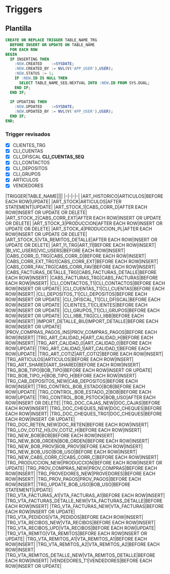 # Triggers
## Plantilla 
```sql
CREATE OR REPLACE TRIGGER TABLE_NAME_TRG 
  BEFORE INSERT OR UPDATE ON TABLE_NAME 
  FOR EACH ROW 
BEGIN 
  IF INSERTING THEN 
    :NEW.CREATED    :=SYSDATE;
    :NEW.CREATED_BY := NVL(V('APP_USER'),USER);
    :NEW.STATUS := 1;
    IF :NEW.ID IS NULL THEN
      SELECT TABLE_NAME_SEQ.NEXTVAL INTO :NEW.ID FROM SYS.DUAL;
    END IF;
  END IF;
  
  IF UPDATING THEN
    :NEW.UPDATED    :=SYSDATE;
    :NEW.UPDATED_BY := NVL(V('APP_USER'),USER);
  END IF;
END;
```
### Trigger revisados
- [x] CLIENTES_TRG 
- [x] CLI_CUENTAS 
- [x] CLI_DFISCAL   **CLI_CUENTAS_SEQ**
- [x] CLI_CONTACTOS  
- [x] CLI_DEPOSITOS
- [x] CLI_GRUPOS 
- [x] ARTICULOS
- [x] VENDEDORES

|TRIGGER|TABLE_NAME||||
|-|-|-|-|
|ART_HISTORICO|ARTICULOS|BEFORE EACH ROW|UPDATE|
|ART_STOCK|ARTICULOS|AFTER STATEMENT|UPDATE|
|ART_STOCK_1|CABS_CORR_D|AFTER EACH ROW|INSERT OR UPDATE OR DELETE|
|ART_STOCK_2|CABS_CORR_EXT|AFTER EACH ROW|INSERT OR UPDATE OR DELETE|
|ART_STOCK_3|PRODUCCION|AFTER EACH ROW|INSERT OR UPDATE OR DELETE|
|ART_STOCK_4|PRODUCCION_PL|AFTER EACH ROW|INSERT OR UPDATE OR DELETE|
|ART_STOCK_5|VTA_REMITOS_DETALLE|AFTER EACH ROW|INSERT OR UPDATE OR DELETE|
|ART_11_TRG|ART_11|BEFORE EACH ROW|INSERT|
|BI_VIC_USERS|VIC_USERS|BEFORE EACH ROW|INSERT|
|CABS_CORR_D_TRG|CABS_CORR_D|BEFORE EACH ROW|INSERT|
|CABS_CORR_EXT_TRG1|CABS_CORR_EXT|BEFORE EACH ROW|INSERT|
|CABS_CORR_FAV_TRG|CABS_CORR_FAV|BEFORE EACH ROW|INSERT|
|CABS_FACTURAS_DETALLE_TRG|CABS_FACTURAS_DETALLE|BEFORE EACH ROW|INSERT|
|CABS_FACTURAS_TRG|CABS_FACTURAS|BEFORE EACH ROW|INSERT|
|CLI_CONTACTOS_T1|CLI_CONTACTOS|BEFORE EACH ROW|INSERT OR UPDATE|
|CLI_CUENTAS_T1|CLI_CUENTAS|BEFORE EACH ROW|INSERT|
|CLI_DEPOSITOS_T1|CLI_DEPOSITOS|BEFORE EACH ROW|INSERT OR UPDATE|
|CLI_DFISCAL_T1|CLI_DFISCAL|BEFORE EACH ROW|INSERT OR UPDATE|
|CLIENTES_T1|CLIENTES|BEFORE EACH ROW|INSERT OR UPDATE|
|CLI_GRUPOS_T1|CLI_GRUPOS|BEFORE EACH ROW|INSERT OR UPDATE|
|CLI_IIBB_TRG|CLI_IIBB|BEFORE EACH ROW|INSERT|
|IMPORT_DETALLE_BIU|IMPORT_DETALLE|BEFORE EACH ROW|INSERT OR UPDATE|
|PROV_COMPRAS_PAGOS_INS|PROV_COMPRAS_PAGOS|BEFORE EACH ROW|INSERT|
|TRG_ART_CALIDAD_H|ART_CALIDAD_H|BEFORE EACH ROW|INSERT|
|TRG_ART_CALIDAD_0|ART_CALIDAD_0|BEFORE EACH ROW|UPDATE|
|TRG_ART_CALIDAD_1|ART_CALIDAD_1|BEFORE EACH ROW|UPDATE|
|TRG_ART_COTIZ|ART_COTIZ|BEFORE EACH ROW|INSERT|
|TRG_ARTICULOS|ARTICULOS|BEFORE EACH ROW|INSERT|
|TRG_ART_SHARED|ART_SHARED|BEFORE EACH ROW|INSERT|
|TRG_BOB_TIPO|BOB_TIPO|BEFORE EACH ROW|INSERT OR UPDATE|
|TRG_BOB_TIPO_H|BOB_TIPO_H|BEFORE EACH ROW|INSERT|
|TRG_CAB_DEPOSITOS_NEW|CAB_DEPOSITOS|BEFORE EACH ROW|INSERT|
|TRG_CONTROL_BOB_ESTADO|BOB|BEFORE EACH ROW|UPDATE|
|TRG_CONTROL_BOB_ESTADO_2|BOB|BEFORE EACH ROW|UPDATE|
|TRG_CONTROL_BOB_PSTOCK|BOB_USO|AFTER EACH ROW|INSERT OR DELETE|
|TRG_DOC_CAJAS_NEW|DOC_CAJAS|BEFORE EACH ROW|INSERT|
|TRG_DOC_CHEQUES_NEW|DOC_CHEQUES|BEFORE EACH ROW|INSERT|
|TRG_DOC_CHEQUES_TRG1|DOC_CHEQUES|BEFORE EACH ROW|INSERT OR UPDATE|
|TRG_DOC_RETEN_NEW|DOC_RETEN|BEFORE EACH ROW|INSERT|
|TRG_LOV_COTIZ_H|LOV_COTIZ_H|BEFORE EACH ROW|INSERT|
|TRG_NEW_BOB|BOB|BEFORE EACH ROW|INSERT|
|TRG_NEW_BOB_ORDEN|BOB_ORDEN|BEFORE EACH ROW|INSERT|
|TRG_NEW_BOB_PROV|BOB_PROV|BEFORE EACH ROW|INSERT|
|TRG_NEW_BOB_USO|BOB_USO|BEFORE EACH ROW|INSERT|
|TRG_NEW_CABS_CORR_C|CABS_CORR_C|BEFORE EACH ROW|INSERT|
|TRG_PRODUCCION_NEW|PRODUCCION|BEFORE EACH ROW|INSERT OR UPDATE|
|TRG_PROV_COMPRAS_NEW|PROV_COMPRAS|BEFORE EACH ROW|INSERT|
|TRG_PROVEDORES_NEW|PROVEDORES|BEFORE EACH ROW|INSERT|
|TRG_PROV_PAGOS|PROV_PAGOS|BEFORE EACH ROW|INSERT|
|TRG_UPDATE_BOB_USO|BOB_USO|BEFORE STATEMENT|UPDATE|
|TRG_VTA_FACTURAS_A1|VTA_FACTURAS_A1|BEFORE EACH ROW|INSERT|
|TRG_VTA_FACTURAS_DETALLE_NEW|VTA_FACTURAS_DETALLE|BEFORE EACH ROW|INSERT|
|TRG_VTA_FACTURAS_NEW|VTA_FACTURAS|BEFORE EACH ROW|INSERT OR UPDATE|
|TRG_VTA_PEDIDOS|VTA_PEDIDOS|BEFORE EACH ROW|INSERT|
|TRG_VTA_RECIBOS_NEW|VTA_RECIBOS|BEFORE EACH ROW|INSERT|
|TRG_VTA_RECIBOS_UPD|VTA_RECIBOS|BEFORE EACH ROW|UPDATE|
|TRG_VTA_REMITO|VTA_REMITOS|BEFORE EACH ROW|INSERT OR UPDATE|
|TRG_VTA_REMITOS_A1|VTA_REMITOS_A1|BEFORE EACH ROW|INSERT|
|TRG_VTA_REMITOS_A2|VTA_REMITOS_A2|BEFORE EACH ROW|INSERT|
|TRG_VTA_REMITOS_DETALLE_NEW|VTA_REMITOS_DETALLE|BEFORE EACH ROW|INSERT|
|VENDEDORES_T1|VENDEDORES|BEFORE EACH ROW|INSERT OR UPDATE|